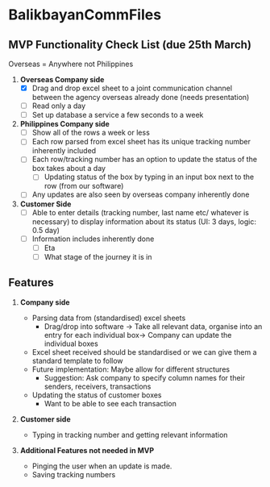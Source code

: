 # BalikbayanCommFiles

## MVP Functionality Check List (due 25th March)
Overseas = Anywhere not Philippines

1. **Overseas Company side**
	- [x] Drag and drop excel sheet to a joint communication channel between the agency overseas already done (needs presentation)
	- [ ] Read only  a day
	- [ ] Set up database a service a few seconds to a week

2. **Philippines Company side**
	- [ ] Show all of the rows a week or less
	- [ ] Each row parsed from excel sheet has its unique tracking number inherently included
	- [ ] Each row/tracking number has an option to update the status of the box takes about a day
		- [ ] Updating status of the box by typing in an input box next to the row (from our software) 
	- [ ] Any updates are also seen by overseas company inherently done
	
3. **Customer Side**
	- [ ] Able to enter details (tracking number, last name etc/ whatever is necessary) to display information about its status (UI: 3 days, logic: 0.5 day)
	- [ ] Information includes inherently done
		- [ ] Eta
		- [ ] What stage of the journey it is in

## Features
1. **Company side**
	- Parsing data from (standardised) excel sheets
		- Drag/drop into software → Take all relevant data, organise into an entry for each individual box→ Company can update the individual boxes
	- Excel sheet received should be standardised or we can give them a standard template to follow
	- Future implementation: Maybe allow for different structures
		- Suggestion: Ask company to specify column names for their senders, receivers, transactions
	- Updating the status of customer boxes
		- Want to be able to see each transaction
		
2. **Customer side**
	- Typing in tracking number and getting relevant information
	
3. **Additional Features not needed in MVP**
	- Pinging the user when an update is made.
	- Saving tracking numbers


